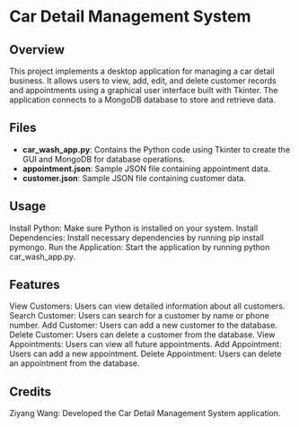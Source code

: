 # Car Detail Management System

## Overview
This project implements a desktop application for managing a car detail business. It allows users to view, add, edit, and delete customer records and appointments using a graphical user interface built with Tkinter. The application connects to a MongoDB database to store and retrieve data.

## Files
- **car_wash_app.py**: Contains the Python code using Tkinter to create the GUI and MongoDB for database operations.
- **appointment.json**: Sample JSON file containing appointment data.
- **customer.json**: Sample JSON file containing customer data.

## Usage
Install Python: Make sure Python is installed on your system.
Install Dependencies: Install necessary dependencies by running pip install pymongo.
Run the Application: Start the application by running python car_wash_app.py.

## Features
View Customers: Users can view detailed information about all customers.
Search Customer: Users can search for a customer by name or phone number.
Add Customer: Users can add a new customer to the database.
Delete Customer: Users can delete a customer from the database.
View Appointments: Users can view all future appointments.
Add Appointment: Users can add a new appointment.
Delete Appointment: Users can delete an appointment from the database.

## Credits
Ziyang Wang: Developed the Car Detail Management System application.
